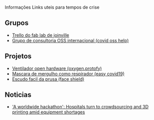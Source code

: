 Informações
Links uteis para tempos de crise 

## Grupos
  - [Trello do fab lab de joinville](https://trello.com/b/d1OyUROT/fab-lab-jlle-covid19)
  - [Grupo de consultoria OSS internacional (covid oss help)](https://covid-oss-help.org/)

## Projetos 
  - [Ventilador open hardware (oxygen.protofy)](https://www.oxygen.protofy.xyz/)
  - [Mascara de mergulho como respirador (easy covid19)](https://www.isinnova.it/easy-covid19)
  - [Escudo facil da prusa (face shield)](https://www.prusaprinters.org/prints/25857-prusa-protective-face-shield-rc2/files)

## Noticias
  - ['A worldwide hackathon': Hospitals turn to crowdsourcing and 3D printing amid equipment shortages](https://www.nbcnews.com/tech/innovation/worldwide-hackathon-hospitals-turn-crowdsourcing-3d-printing-amid-equipment-shortages-n1165026)
